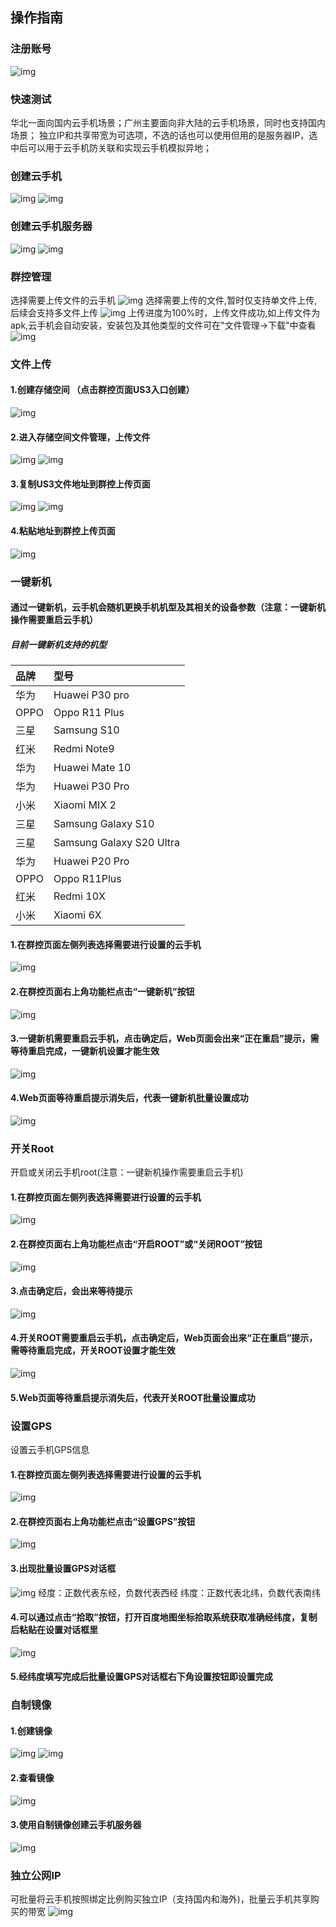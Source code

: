 ## 操作指南
### 注册账号
 ![img](images/signin1.png)
### 快速测试
  华北一面向国内云手机场景；广州主要面向非大陆的云手机场景，同时也支持国内场景；
  独立IP和共享带宽为可选项，不选的话也可以使用但用的是服务器IP，选中后可以用于云手机防关联和实现云手机模拟异地；
 
### 创建云手机
 ![img](images/con-up.jpg)
 ![img](images/uphone.jpg)
### 创建云手机服务器
 ![img](images/signin2.png)
 ![img](images/signin3.png)
### 群控管理
 选择需要上传文件的云手机
 ![img](images/QK1.png)
 选择需要上传的文件,暂时仅支持单文件上传,后续会支持多文件上传
 ![img](images/QK2.png)
 上传进度为100%时，上传文件成功,如上传文件为apk,云手机会自动安装，安装包及其他类型的文件可在"文件管理→下载"中查看
 ![img](images/QK3.png)
### 文件上传
#### 1.创建存储空间	 （点击群控页面US3入口创建）
 ![img](images/file1.jpg)
#### 2.进入存储空间文件管理，上传文件
 ![img](images/file2.jpg)
 ![img](images/file3.jpg)
#### 3.复制US3文件地址到群控上传页面
 ![img](images/file4.jpg) 
 ![img](images/file5.png)
#### 4.粘贴地址到群控上传页面
 ![img](images/file6.jpg)
### 一键新机
#### 通过一键新机，云手机会随机更换手机机型及其相关的设备参数（注意：一键新机操作需要重启云手机）
##### 目前一键新机支持的机型
|品牌             |型号                     |
|:-----------------|:-----------------------|
|华为|Huawei P30 pro|
|OPPO|Oppo R11 Plus|
|三星|Samsung S10|
|红米|Redmi Note9|
|华为|Huawei Mate 10|
|华为|Huawei  P30 Pro|
|小米|Xiaomi MIX 2|
|三星|Samsung Galaxy S10|
|三星|Samsung Galaxy S20 Ultra|
|华为|Huawei P20 Pro|
|OPPO|Oppo R11Plus|
|红米|Redmi 10X|
|小米|Xiaomi 6X|
#### 1.在群控页面左侧列表选择需要进行设置的云手机
 ![img](images/creatN1.png)
#### 2.在群控页面右上角功能栏点击“一键新机”按钮
 ![img](images/creatN2.png)
#### 3.一键新机需要重启云手机，点击确定后，Web页面会出来“正在重启”提示，需等待重启完成，一键新机设置才能生效
 ![img](images/creatN3.png)
#### 4.Web页面等待重启提示消失后，代表一键新机批量设置成功
 ![img](images/creatN4.png)
### 开关Root
开启或关闭云手机root(注意：一键新机操作需要重启云手机)
#### 1.在群控页面左侧列表选择需要进行设置的云手机
![img](images/root1.png)
#### 2.在群控页面右上角功能栏点击“开启ROOT”或“关闭ROOT”按钮
![img](images/root2.png)
#### 3.点击确定后，会出来等待提示
![img](images/root3.png)
#### 4.开关ROOT需要重启云手机，点击确定后，Web页面会出来“正在重启”提示，需等待重启完成，开关ROOT设置才能生效
![img](images/root4.png)
#### 5.Web页面等待重启提示消失后，代表开关ROOT批量设置成功
### 设置GPS
设置云手机GPS信息
#### 1.在群控页面左侧列表选择需要进行设置的云手机
![img](images/gps1.png)
#### 2.在群控页面右上角功能栏点击“设置GPS”按钮
![img](images/GPS2.png)
#### 3.出现批量设置GPS对话框
![img](images/GPS3.png)
经度：正数代表东经，负数代表西经
纬度：正数代表北纬，负数代表南纬
#### 4.可以通过点击“拾取”按钮，打开百度地图坐标拾取系统获取准确经纬度，复制后粘贴在设置对话框里
![img](images/gps4.png)
#### 5.经纬度填写完成后批量设置GPS对话框右下角设置按钮即设置完成
### 自制镜像
#### 1.创建镜像
 ![img](images/image1.png) 
 ![img](images/image2.png)
#### 2.查看镜像
![img](images/image3.png)
#### 3.使用自制镜像创建云手机服务器
![img](images/image4.png) 
### 独立公网IP
 可批量将云手机按照绑定比例购买独立IP（支持国内和海外)，批量云手机共享购买的带宽
![img](images/ip.jpg) 
